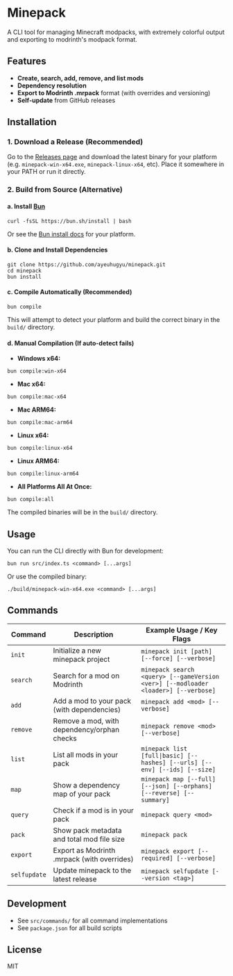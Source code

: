 # Minepack

A CLI tool for managing Minecraft modpacks, with extremely colorful output and exporting to modrinth's modpack format.

## Features
- **Create, search, add, remove, and list mods**
- **Dependency resolution**
- **Export to Modrinth .mrpack** format (with overrides and versioning)
- **Self-update** from GitHub releases

## Installation

### 1. Download a Release (Recommended)

Go to the [Releases page](https://github.com/ayeuhugyu/minepack/releases) and download the latest binary for your platform (e.g. `minepack-win-x64.exe`, `minepack-linux-x64`, etc). Place it somewhere in your PATH or run it directly.

### 2. Build from Source (Alternative)

#### a. Install [Bun](https://bun.sh/)

```
curl -fsSL https://bun.sh/install | bash
```

Or see the [Bun install docs](https://bun.sh/docs/installation) for your platform.

#### b. Clone and Install Dependencies

```
git clone https://github.com/ayeuhugyu/minepack.git
cd minepack
bun install
```

#### c. Compile Automatically (Recommended)

```
bun compile
```

This will attempt to detect your platform and build the correct binary in the `build/` directory.

#### d. Manual Compilation (If auto-detect fails)

- **Windows x64:**
```
bun compile:win-x64
```
- **Mac x64:**
```
bun compile:mac-x64
```
- **Mac ARM64:**
```
bun compile:mac-arm64
```
- **Linux x64:**
```
bun compile:linux-x64
```
- **Linux ARM64:**
```
bun compile:linux-arm64
```
- **All Platforms All At Once:**
```
bun compile:all
```

The compiled binaries will be in the `build/` directory.

## Usage

You can run the CLI directly with Bun for development:

```
bun run src/index.ts <command> [...args]
```

Or use the compiled binary:

```
./build/minepack-win-x64.exe <command> [...args]
```

## Commands

| Command         | Description                                      | Example Usage / Key Flags                      |
|-----------------|--------------------------------------------------|------------------------------------------------|
| `init`          | Initialize a new minepack project                | `minepack init [path] [--force] [--verbose]`   |
| `search`        | Search for a mod on Modrinth                     | `minepack search <query> [--gameVersion <ver>] [--modloader <loader>] [--verbose]` |
| `add`           | Add a mod to your pack (with dependencies)       | `minepack add <mod> [--verbose]`               |
| `remove`        | Remove a mod, with dependency/orphan checks      | `minepack remove <mod> [--verbose]`            |
| `list`          | List all mods in your pack                       | `minepack list [full\|basic] [--hashes] [--urls] [--env] [--ids] [--size]` |
| `map`           | Show a dependency map of your pack               | `minepack map [--full] [--json] [--orphans] [--reverse] [--summary]` |
| `query`         | Check if a mod is in your pack                   | `minepack query <mod>`                         |
| `pack`          | Show pack metadata and total mod file size       | `minepack pack`                                |
| `export`        | Export as Modrinth .mrpack (with overrides)      | `minepack export [--required] [--verbose]`     |
| `selfupdate`    | Update minepack to the latest release            | `minepack selfupdate [--version <tag>]`        |

## Development
- See `src/commands/` for all command implementations
- See `package.json` for all build scripts

## License
MIT
